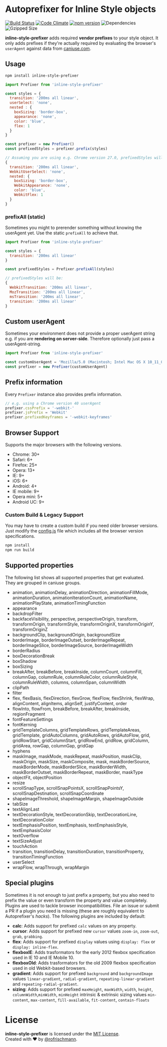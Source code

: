 # Autoprefixer for Inline Style objects
[![Build Status](https://travis-ci.org/rofrischmann/inline-style-prefixer.svg)](https://travis-ci.org/rofrischmann/inline-style-prefixer)
[![Code Climate](https://codeclimate.com/github/rofrischmann/inline-style-prefixer/badges/gpa.svg)](https://codeclimate.com/github/rofrischmann/inline-style-prefixer)
[![npm version](https://badge.fury.io/js/inline-style-prefixer.svg)](http://badge.fury.io/js/inline-style-prefixer)
![Dependencies](https://david-dm.org/rofrischmann/inline-style-prefixer.svg)
![Gzipped Size](https://img.shields.io/badge/gzipped-~7k-blue.svg)

**inline-style-prefixer** adds required **vendor prefixes** to your style object. It only adds prefixes if they're actually required by evaluating the browser's `userAgent` against data from [caniuse.com](http://caniuse.com/).

## Usage
```bash
npm install inline-style-prefixer
```

```javascript
import Prefixer from 'inline-style-prefixer'

const styles = {
  transition: '200ms all linear',
  userSelect: 'none',
  nested : {
    boxSizing: 'border-box',
    appearance: 'none',
    color: 'blue',
    flex: 1
  }
}

const prefixer = new Prefixer()
const prefixedStyles = prefixer.prefix(styles)

// Assuming you are using e.g. Chrome version 27.0, prefixedStyles will be:
{
  transition: '200ms all linear',
  WebkitUserSelect: 'none',
  nested: {
    boxSizing: 'border-box',
    WebkitAppearance: 'none',
    color: 'blue',
    WebkitFlex: 1
  }
}
```
### prefixAll (static)
Sometimes you might to prerender something without knowing the userAgent yet. Use the static `prefixAll` to achieve that.

```javascript
import Prefixer from 'inline-style-prefixer'

const styles = {
  transition: '200ms all linear'
}

const prefixedStyles = Prefixer.prefixAll(styles)

// prefixedStyles will be:
{
  WebkitTransition: '200ms all linear',
  MozTransition: '200ms all linear',
  msTransition: '200ms all linear',
  transition: '200ms all linear'
}
```

## Custom userAgent
Sometimes your environment does not provide a proper userAgent string e.g. if you are **rendering on server-side**. Therefore optionally just pass a userAgent-string.

```javascript
import Prefixer from 'inline-style-prefixer'

const customUserAgent = 'Mozilla/5.0 (Macintosh; Intel Mac OS X 10_11_0) AppleWebKit/537.36 (KHTML, like Gecko) Chrome/44.0.2403.155 Safari/537.36'
const prefixer = new Prefixer(customUserAgent)
```

## Prefix information
Every `Prefixer` instance also provides prefix information.
```javascript
// e.g. using a Chrome version 40 userAgent
prefixer.cssPrefix = '-webkit-'
prefixer.jsPrefix = 'Webkit'
prefixer.prefixedKeyframes = '-webkit-keyframes'
```

## Browser Support
Supports the major browsers with the following versions.
* Chrome: 30+
* Safari: 6+
* Firefox: 25+
* Opera: 13+
* IE: 9+
* iOS: 6+
* Android: 4+
* IE mobile: 9+
* Opera mini: 5+
* Android UC: 9+

### Custom Build & Legacy Support
You may have to create a custom build if you need older browser versions. Just modify the [config.js](config.js) file which includes all the browser version specifications.
```sh
npm install
npm run build
```

## Supported properties
The following list shows all supported properties that get evaluated.<br>
They are grouped in caniuse groups.

* animation, animationDelay, animationDirection, animationFillMode, animationDuration, animationIterationCount, animationName, animationPlayState, animationTimingFunction
* appearance
* backdropFilter
* backfaceVisibility, perspective, perspectiveOrigin, transform, transformOrigin, transformStyle, transformOriginX, transformOriginY, transformOriginZ
* backgroundClip, backgroundOrigin, backgroundSize
* borderImage, borderImageOutset, borderImageRepeat, borderImageSlice, borderImageSource, borderImageWidth
* borderRadius
* boxDecorationBreak
* boxShadow
* boxSizing
* breakAfter, breakBefore, breakInside, columnCount, columnFill, columnGap, columnRule, columnRuleColor, columnRuleStyle, columnRuleWidth, columns, columnSpan, columnWidth
* clipPath
* filter
* flex, flexBasis, flexDirection, flexGrow, flexFlow, flexShrink, flexWrap, alignContent, alignItems, alignSelf, justifyContent, order
* flowInto, flowFrom, breakBefore, breakAfter, breakInside, regionFragment
* fontFeatureSettings
* fontKerning
* gridTemplateColumns, gridTemplateRows, gridTemplateAreas, gridTemplate, gridAutoColumns, gridAutoRows, gridAutoFlow, grid, gridRowStart, gridColumnStart, gridRowEnd, gridRow, gridColumn, gridArea, rowGap, columnGap, gridGap
* hyphens
* maskImage, maskMode, maskRepeat, maskPosition, maskClip, maskOrigin, maskSize, maskComposite, mask, maskBorderSource, maskBorderMode, maskBorderSlice, maskBorderWidth, maskBorderOutset, maskBorderRepeat, maskBorder, maskType
* objectFit, objectPosition
* resize
* scrollSnapType, scrollSnapPointsX, scrollSnapPointsY, scrollSnapDestination, scrollSnapCoordinate
* shapeImageThreshold, shapeImageMargin, shapeImageOutside
* tabSize
* textAlignLast
* textDecorationStyle, textDecorationSkip, textDecorationLine, textDecorationColor
* textEmphasisPosition, textEmphasis, textEmphasisStyle, textEmphasisColor
* textOverflow
* textSizeAdjust
* touchAction
* transition, transitionDelay, transitionDuration, transitionProperty, transitionTimingFunction
* userSelect
* wrapFlow, wrapThrough, wrapMargin

## Special plugins
Sometimes it is not enough to just prefix a property, but you also need to prefix the value or even transform the property and value completely. Plugins are used to tackle browser incompatibilities. File an issue or submit a PR if a plugin you need is missing (these are roughly equivalent to Autoprefixer's *hacks*). The following plugins are included by default:

* **calc**: Adds support for prefixed `calc` values on any property.
* **cursor**: Adds support for prefixed new `cursor` values `zoom-in`, `zoom-out`, `grab`, `grabbing`.
* **flex**: Adds support for prefixed `display` values using `display: flex` or `display: inline-flex`.
* **flexboxIE**: Adds trasformators for the early 2012 flexbox specification used in IE 10 and IE Mobile 10.
* **flexboxOld**: Adds trasformators for the old 2009 flexbox specification used in old Webkit-based browsers.
* **gradient**: Adds support for prefixed `background` and `backgroundImage` values `linear-gradient`, `radial-gradient`, `repeating-linear-gradient` and `repeating-radial-gradient`.
* **sizing**: Adds support for prefixed `maxHeight`, `maxWidth`, `width`, `height`, `columnWidth`,`minWidth`, `minHeight` intrinsic & extrinsic sizing values `min-content`, `max-content`, `fill-available`, `fit-content`, `contain-floats`


# License
**inline-style-prefixer** is licensed under the [MIT License](LICENSE).<br>
Created with ♥ by [@rofrischmann](http://rofrischmann.de).

